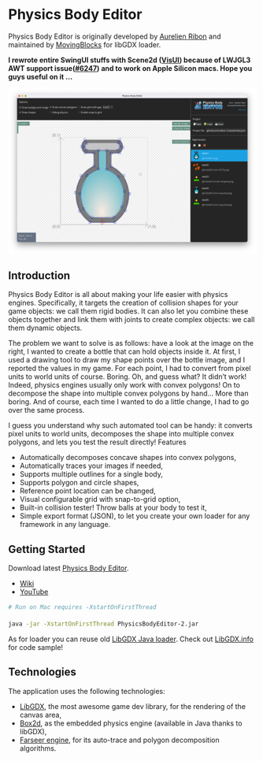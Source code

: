# Physics Body Editor
Physics Body Editor is originally developed by [Aurelien Ribon](http://www.aurelienribon.com/) and maintained by [MovingBlocks](https://github.com/MovingBlocks/box2d-editor) for libGDX loader.

**I rewrote entire SwingUI stuffs with Scene2d ([VisUI](https://github.com/kotcrab/vis-ui)) because of LWJGL3 AWT support issue([#6247](https://github.com/libgdx/libgdx/pull/6247)) and to work on Apple Silicon macs. Hope you guys useful on it ...**


<p align="center"><img src="readmeImgs/v2.png" alt="Physics Body Editor"/></p>

Introduction
--------

Physics Body Editor is all about making your life easier with physics engines. Specifically, it targets the creation of collision shapes for your game objects: we call them rigid bodies. It can also let you combine these objects together and link them with joints to create complex objects: we call them dynamic objects.

The problem we want to solve is as follows: have a look at the image on the right, I wanted to create a bottle that can hold objects inside it. At first, I used a drawing tool to draw my shape points over the bottle image, and I reported the values in my game. For each point, I had to convert from pixel units to world units of course. Boring. Oh, and guess what? It didn’t work! Indeed, physics engines usually only work with convex polygons! On to decompose the shape into multiple convex polygons by hand… More than boring. And of course, each time I wanted to do a little change, I had to go over the same process.

I guess you understand why such automated tool can be handy: it converts pixel units to world units, decomposes the shape into multiple convex polygons, and lets you test the result directly!
Features

* Automatically decomposes concave shapes into convex polygons,
* Automatically traces your images if needed,
* Supports multiple outlines for a single body,
* Supports polygon and circle shapes,
* Reference point location can be changed,
* Visual configurable grid with snap-to-grid option,
* Built-in collision tester! Throw balls at your body to test it,
* Simple export format (JSON), to let you create your own loader for any framework in any language.

Getting Started
--------
Download latest [Physics Body Editor](https://github.com/phyohtetarkar/box2d-editor-2/releases/download/latest/PhysicsBodyEditor-2.jar).

* [Wiki](https://github.com/MovingBlocks/box2d-editor/wiki)
* [YouTube](https://youtu.be/KASY91EiTXQ)

```bash
# Run on Mac requires -XstartOnFirstThread

java -jar -XstartOnFirstThread PhysicsBodyEditor-2.jar
```

As for loader you can reuse old [LibGDX Java loader](https://github.com/julienvillegas/box2d-editor/blob/develop/downloads/BodyEditorLoader.java). Check out [LibGDX.info](https://libgdxinfo.wordpress.com/box2d-importing-complex-bodies/) for code sample!


Technologies
--------

The application uses the following technologies:

* [LibGDX](https://github.com/libgdx/libgdx), the most awesome game dev library, for the rendering of the canvas area,
* [Box2d](http://box2d.org/), as the embedded physics engine (available in Java thanks to libGDX),
* [Farseer engine](https://github.com/tinco/Farseer-Physics), for its auto-trace and polygon decomposition algorithms.
